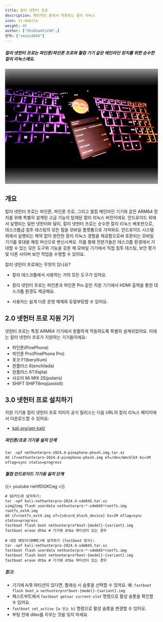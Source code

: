 ```yaml
---
title: 칼리 넷헌터 프로
description: 메인라인 폰에서 작동하는 칼리 리눅스
icon: ti-mobile
weight: 45
author: ["ShubhamVis98",]
번역: ["xenix4845"]
---
```


##### 칼리 넷헌터 프로는 파인폰/파인폰 프로와 퀄컴 기기 같은 메인라인 장치를 위한 순수한 칼리 리눅스예요.

![](nhpro-beryllium.png)

## 개요

칼리 넷헌터 프로는 파인폰, 파인폰 프로, 그리고 퀄컴 메인라인 기기와 같은 ARM64 장치를 위해 특별히 설계된 고급 기능이 탑재된 칼리 리눅스 버전이에요. 안드로이드 위에서 실행되는 일반 넷헌터와 달리, 칼리 넷헌터 프로는 순수한 칼리 리눅스 배포판으로, 데스크톱급 침투 테스팅의 모든 힘을 모바일 플랫폼으로 가져와요. 안드로이드 시스템 위에서 실행되는 제약 없이 완전한 칼리 리눅스 경험을 제공함으로써 호환되는 모바일 기기를 휴대용 해킹 머신으로 변신시켜요. 이를 통해 전문가들은 데스크톱 환경에서 기대할 수 있는 모든 도구와 기능을 갖춘 채 모바일 기기에서 직접 침투 테스팅, 보안 평가 및 다른 사이버 보안 작업을 수행할 수 있어요.

칼리 넷헌터 프로에는 무엇이 있나요?

- 칼리 데스크톱에서 사용하는 거의 모든 도구가 있어요.

- 칼리 넷헌터 프로는 파인폰과 파인폰 Pro 같은 지원 기기에서 HDMI 출력을 통한 데스크톱 환경도 제공해요.

- 사용자는 쉽게 다른 운영 체제와 듀얼부팅할 수 있어요.

## 2.0 넷헌터 프로 지원 기기

넷헌터 프로는 특정 ARM64 기기에서 원활하게 작동하도록 특별히 설계되었어요. 아래는 칼리 넷헌터 프로가 지원하는 기기들이에요:

- 파인폰(PinePhone)
- 파인폰 Pro(PinePhone Pro)
- 포코 F1(beryllium)
- 원플러스 6(enchilada)
- 원플러스 6T(fajita)
- 샤오미 Mi MIX 2S(polaris)
- SHIFT SHIFT6mq(axolotl)

## 3.0 넷헌터 프로 설치하기

지원 기기용 칼리 넷헌터 프로 이미지 공식 릴리스는 다음 URL의 칼리 리눅스 페이지에서 다운로드할 수 있어요:

- [kali.org/get-kali/](https://kali.org/get-kali/)

##### 파인폰/프로 기기용 설치 단계

```
tar -xpf nethunterpro-2024.4-pinephone-phosh.img.tar.xz
dd if=nethunterpro-2024.4-pinephone-phosh.img of=/dev/mmcblkX bs=1M oflag=sync status=progress
```

##### 퀄컴 안드로이드 기기용 설치 단계

{{< youtube rieHfDGKCeg >}}

```
# SD카드에 설치하기:
tar -xpf kali-nethunterpro-2024.4-sdm845.tar.xz
simg2img flash userdata nethunterpro-*-sdm845*rootfs.img rootfs_ext4.img
dd if=rootfs_ext4.img of={sdcard_block_device} bs=1M oflag=sync status=progress
fastboot flash boot nethunterpro*boot-{model}-{variant}.img
fastboot erase dtbo # 기기에 dtbo 파티션이 있는 경우

# 내장 메모리(EMMC)에 설치하기 (fastboot 방식):
tar -xpf kali-nethunterpro-2024.4-sdm845.tar.xz
fastboot flash userdata nethunterpro-*-sdm845*rootfs.img
fastboot flash boot nethunterpro*boot-{model}-{variant}.img
fastboot erase dtbo # 기기에 dtbo 파티션이 있는 경우
```

##### 참고:
- 기기에 A/B 파티션이 있다면, 플래싱 시 슬롯을 선택할 수 있어요. 예: `fastboot flash boot_a nethunterpro*boot-{model}-{variant}.img`
- 패스트부트에서 `fastboot getvar current-slot` 명령으로 활성 슬롯을 확인할 수 있어요.
- `fastboot set_active {a 또는 b}` 명령으로 활성 슬롯을 변경할 수 있어요.
- 부팅 전에 dtbo를 지우는 것을 잊지 마세요.